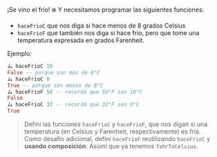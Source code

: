 ¡Se vino el frío! :snowflake: Y necesitamos programar las siguientes funciones: 

* `haceFrioC` que nos diga si hace menos de 8 grados Celsius
* `haceFrioF` que también nos diga si hace frío, pero que tome una temperatura expresada en grados Farenheit. 

Ejemplo:

```haskell
ム haceFrioC 10
False -- porque son más de 8°C
ム haceFrioC 0 
True -- porque son menos de 8°C
ム haceFrioF 50 -- recordá que 50°F son 10°C
False
ム haceFrioC 32 -- recordá que 32°F son 0°C
True
```

> Definí las funciones `haceFrioC` y `haceFrioF`, que nos digan si una temperatura (en Celsius y Farenheit, respectivamente) es fría.  
> Como desafío adicional, definí `haceFrioF` reutilizando `haceFrioC` y **usando composición**. Asúmí que ya tenemos `fahrToCelsius`.